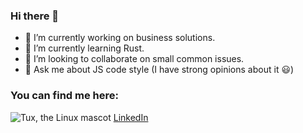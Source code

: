 ### Hi there 👋

- 🔭 I’m currently working on business solutions.
- 🌱 I’m currently learning Rust.
- 👯 I’m looking to collaborate on small common issues.
- 💬 Ask me about JS code style (I have strong opinions about it 😃)

### You can find me here:
![Tux, the Linux mascot](https://www.codewars.com/users/carlux/badges/micro)
[LinkedIn](www.linkedin.com/in/karolis-krušinskas-11070496)
